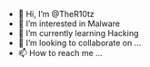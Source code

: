 - 👋 Hi, I’m @TheR10tz
- 👀 I’m interested in Malware
- 🌱 I’m currently learning Hacking
- 💞️ I’m looking to collaborate on ...
- 📫 How to reach me ...

<!---
TheR10tz/TheR10tz is a ✨ special ✨ repository because its `README.md` (this file) appears on your GitHub profile.
You can click the Preview link to take a look at your changes.
--->
